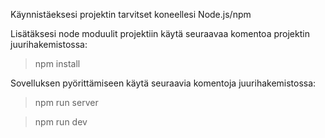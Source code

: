 Käynnistäeksesi projektin tarvitset koneellesi Node.js/npm

Lisätäksesi node moduulit projektiin käytä seuraavaa komentoa projektin juurihakemistossa:
>npm install

Sovelluksen pyörittämiseen käytä seuraavia komentoja juurihakemistossa:
>npm run server

>npm run dev
